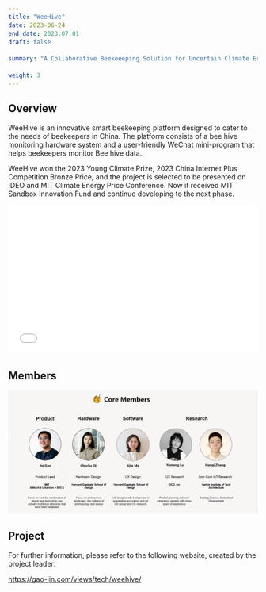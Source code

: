 ```yaml
---
title: "WeeHive"
date: 2023-06-24
end_date: 2023.07.01
draft: false

summary: "A Collaborative Beekeeeping Solution for Uncertain Climate Era"

weight: 3
---
```


## Overview

WeeHive is an innovative smart beekeeping platform designed to cater to the needs of beekeepers in China. The platform consists of a bee hive monitoring hardware system and a user-friendly WeChat mini-program that helps beekeepers monitor Bee hive data.

WeeHive won the 2023 Young Climate Prize, 2023 China Internet Plus Competition Bronze Price, and the project is selected to be presented on IDEO and MIT Climate Energy Price Conference. Now it received MIT Sandbox Innovation Fund and continue developing to the next phase.

<embed src="/images/project/7/1.pdf" type="application/pdf" width="100%" height="300" />

## Members

<img src="/images/project/7/2.png" style="max-width:100%"> </img>

## Project


For further information, please refer to the following website, created by the project leader:

https://gao-jin.com/views/tech/weehive/